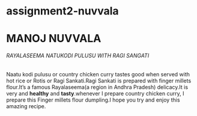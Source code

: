 # assignment2-nuvvala
# MANOJ NUVVALA
###### RAYALASEEMA NATUKODI PULUSU WITH RAGI SANGATI
Naatu kodi pulusu or country chicken curry tastes good when served with hot rice or Rotis or Ragi Sankati.Ragi Sankati is prepared with finger millets flour.It’s a famous Rayalaseema(a region in Andhra Pradesh) delicacy.It is very and **healthy** and **tasty**.whenever I prepare country chicken curry, I prepare this Finger millets flour dumpling.I hope you try and enjoy this amazing recipe.
